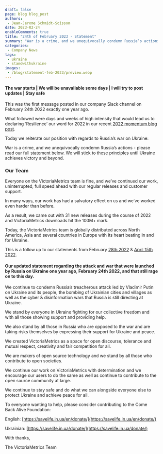 ```yaml
---
draft: false
page: blog blog_post
authors:
 - Jean-Jerome Schmidt-Soisson
date: 2023-02-24
enableComments: true
title: "24th of February 2023 - Statement"
summary: "War is a crime, and we unequivocally condemn Russia’s actions - please read our full statement below. We will stick to these principles until Ukraine achieves victory and beyond"
categories: 
 - Company News
tags:
 - ukraine
 - standwithukraine
images:
 - /blog/statement-feb-2023/preview.webp
---
```

#### **The war starts | We will be unavailable some days | I will try to post updates | Stay safe**

This was the first message posted in our company Slack channel on February 24th 2022 exactly one year ago.

What followed were days and weeks of high intensity that would lead us to declaring ‘Resilience’ our word for 2022 in our recent [2022 momentum blog post](https://victoriametrics.com/blog/momentum-2022/).

Today we reiterate our position with regards to Russia’s war on Ukraine:

War is a crime, and we unequivocally condemn Russia’s actions - please read our full statement below. We will stick to these principles until Ukraine achieves victory and beyond.


### Our Team


Everyone on the VictoriaMetrics team is fine, and we’ve continued our work, uninterrupted, full speed ahead with our regular releases and customer support.

In many ways, our work has had a salvatory effect on us and we’ve worked even harder than before.

As a result, we came out with 31 new releases during the course of 2022 and VictoriaMetrics downloads hit the 100M+ mark.

Today, the VictoriaMetrics team is globally distributed across North America, Asia and several countries in Europe with its heart beating in and for Ukraine.

This is a follow up to our statements from February [28th 2022](https://victoriametrics.com/blog/no-war/) & [April 15th 2022](https://victoriametrics.com/blog/april-2022-company-status-update/).


#### **Our updated statement regarding the attack and war that were launched by Russia on Ukraine one year ago, February 24th 2022, and that still rage on to this day.**

We continue to condemn Russia’s treacherous attack led by Vladimir Putin on Ukraine and its people, the bombing of Ukrainian cities and villages as well as the cyber & disinformation wars that Russia is still directing at Ukraine.

We stand by everyone in Ukraine fighting for our collective freedom and with all those showing support and providing help.

We also stand by all those in Russia who are opposed to the war and are taking risks themselves by expressing their support for Ukraine and peace.

We created VictoriaMetrics as a space for open discourse, tolerance and mutual respect, creativity and fair competition for all.

We are makers of open source technology and we stand by all those who contribute to open societies.

We continue our work on VictoriaMetrics with determination and we encourage our users to do the same as well as continue to contribute to the open source community at large.

We continue to stay safe and do what we can alongside everyone else to protect Ukraine and achieve peace for all.

To everyone wanting to help, please consider contributing to the Come Back Alive Foundation:

English: [https://savelife.in.ua/en/donate/](https://savelife.in.ua/en/donate/)

Ukrainian: [https://savelife.in.ua/donate/](https://savelife.in.ua/donate/)

With thanks,

The VictoriaMetrics Team
